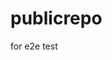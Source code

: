 # publicrepo
for e2e test









































































































































































































































































































































































































